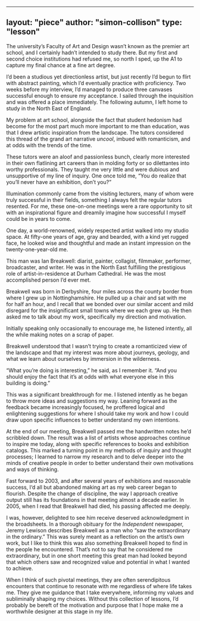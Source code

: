 ----
layout: "piece"
author: "simon-collison"
type: "lesson"
---

The university’s Faculty of Art and Design wasn’t known as the premier art school, and I certainly hadn’t intended to study there. But my first and second choice institutions had refused me, so north I sped, up the A1 to capture my final chance at a fine art degree.

I’d been a studious yet directionless artist, but just recently I’d begun to flirt with abstract painting, which I’d eventually practice with proficiency. Two weeks before my interview, I’d managed to produce three canvases successful enough to ensure my acceptance. I sailed through the inquisition and was offered a place immediately. The following autumn, I left home to study in the North East of England.

My problem at art school, alongside the fact that student hedonism had become for the most part much more important to me than education, was that I drew artistic inspiration from the landscape. The tutors considered this thread of the grand art narrative *uncool*, imbued with romanticism, and at odds with the trends of the time.

These tutors were an aloof and passionless bunch, clearly more interested in their own flatlining art careers than in molding forty or so dilettantes into worthy professionals. They taught me very little and were dubious and unsupportive of my line of inquiry. One once told me, “You do realize that you’ll never have an exhibition, don’t you?”

Illumination commonly came from the visiting lecturers, many of whom were truly successful in their fields, something I always felt the regular tutors resented. For me, these one-on-one meetings were a rare opportunity to sit with an inspirational figure and dreamily imagine how successful I myself could be in years to come.

One day, a world-renowned, widely respected artist walked into my studio space. At fifty-one years of age, gray and bearded, with a kind yet rugged face, he looked wise and thoughtful and made an instant impression on the twenty-one-year-old me.

This man was Ian Breakwell: diarist, painter, collagist, filmmaker, performer, broadcaster, and writer. He was in the North East fulfilling the prestigious role of artist-in-residence at Durham Cathedral. He was the most accomplished person I’d ever met.

Breakwell was born in Derbyshire, four miles across the county border from where I grew up in Nottinghamshire. He pulled up a chair and sat with me for half an hour, and I recall that we bonded over our similar accent and mild disregard for the insignificant small towns where we each grew up. He then asked me to talk about my work, specifically my direction and motivation.

Initially speaking only occasionally to encourage me, he listened intently, all the while making notes on a scrap of paper.

Breakwell understood that I wasn’t trying to create a romanticized view of the landscape and that my interest was more about journeys, geology, and what we learn about ourselves by immersion in the wilderness.

“What you’re doing is interesting,” he said, as I remember it. “And you should enjoy the fact that it’s at odds with what everyone else in this building is doing.”

This was a significant breakthrough for me. I listened intently as he began to throw more ideas and suggestions my way. Leaning forward as the feedback became increasingly focused, he proffered logical and enlightening suggestions for where I should take my work and how I could draw upon specific influences to better understand my own intentions.

At the end of our meeting, Breakwell passed me the handwritten notes he’d scribbled down. The result was a list of artists whose approaches continue to inspire me today, along with specific references to books and exhibition catalogs. This marked a turning point in my methods of inquiry and thought processes; I learned to narrow my research and to delve deeper into the minds of creative people in order to better understand their own motivations and ways of thinking.

Fast forward to 2003, and after several years of exhibitions and reasonable success, I‘d all but abandoned making art as my web career began to flourish. Despite the change of discipline, the way I approach creative output still has its foundations in that meeting almost a decade earlier. In 2005, when I read that Breakwell had died, his passing affected me deeply.

I was, however, delighted to see him receive deserved acknowledgment in the broadsheets. In a thorough obituary for the *Independent* newspaper, Jeremy Lewison describes Breakwell as a man who “saw the extraordinary in the ordinary.” This was surely meant as a reflection on the artist’s own work, but I like to think this was also something Breakwell hoped to find in the people he encountered. That’s not to say that he considered me extraordinary, but in one short meeting this great man had looked beyond that which others saw and recognized value and potential in what I wanted to achieve.

When I think of such pivotal meetings, they are often serendipitous encounters that continue to resonate with me regardless of where life takes me. They give me guidance that I take everywhere, informing my values and subliminally shaping my choices. Without this collection of lessons, I’d probably be bereft of the motivation and purpose that I hope make me a worthwhile designer at this stage in my life.